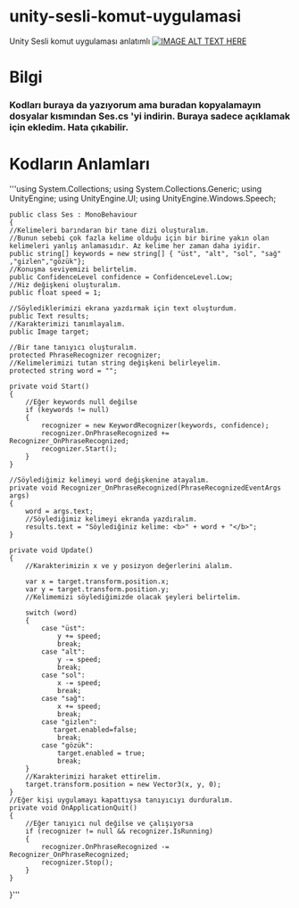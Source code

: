 # unity-sesli-komut-uygulamasi
Unity Sesli komut uygulaması anlatımlı
[![IMAGE ALT TEXT HERE](https://i.resimyukle.xyz/4CHzHG.jpg)](https://youtu.be/64JxEPpYjcY)

# Bilgi
### Kodları buraya da yazıyorum ama buradan kopyalamayın dosyalar kısmından Ses.cs 'yi indirin. Buraya sadece açıklamak için ekledim. Hata çıkabilir.

# Kodların Anlamları

   '''using System.Collections;
    using System.Collections.Generic;
    using UnityEngine;
    using UnityEngine.UI;
    using UnityEngine.Windows.Speech;
   
    public class Ses : MonoBehaviour
    {
    //Kelimeleri barındaran bir tane dizi oluşturalım.
    //Bunun sebebi çok fazla kelime olduğu için bir birine yakın olan kelimeleri yanlış anlamasıdır. Az kelime her zaman daha iyidir.
    public string[] keywords = new string[] { "üst", "alt", "sol", "sağ" ,"gizlen","gözük"}; 
    //Konuşma seviyemizi belirtelim.
    public ConfidenceLevel confidence = ConfidenceLevel.Low;
    //Hiz değişkeni oluşturalım.
    public float speed = 1;

    //Söylediklerimizi ekrana yazdırmak için text oluşturdum.
    public Text results;
    //Karakterimizi tanımlayalım.
    public Image target;

    //Bir tane tanıyıcı oluşturalım.
    protected PhraseRecognizer recognizer;
    //Kelimelerimizi tutan string değişkeni belirleyelim.
    protected string word = "";

    private void Start()
    {
        //Eğer keywords null değilse
        if (keywords != null) 
        {
            recognizer = new KeywordRecognizer(keywords, confidence);
            recognizer.OnPhraseRecognized += Recognizer_OnPhraseRecognized;
            recognizer.Start();
        }
    }

    //Söylediğimiz kelimeyi word değişkenine atayalım.
    private void Recognizer_OnPhraseRecognized(PhraseRecognizedEventArgs args)
    {
        word = args.text;
        //Söylediğimiz kelimeyi ekranda yazdıralım.
        results.text = "Söylediğiniz kelime: <b>" + word + "</b>";
    }

    private void Update()
    { 
        //Karakterimizin x ve y posizyon değerlerini alalım.

        var x = target.transform.position.x;
        var y = target.transform.position.y;
        //Kelimemizi söylediğimizde olacak şeyleri belirtelim.

        switch (word)
        {
            case "üst":
                y += speed;
                break;
            case "alt":
                y -= speed;
                break;
            case "sol":
                x -= speed;
                break;
            case "sağ":
                x += speed;
                break;
            case "gizlen":
               target.enabled=false;
                break;
            case "gözük":
                target.enabled = true;
                break;
        }
        //Karakterimizi haraket ettirelim.
        target.transform.position = new Vector3(x, y, 0);
    }
    //Eğer kişi uygulamayı kapattıysa tanıyıcıyı durduralım.
    private void OnApplicationQuit()
    {
        //Eğer tanıyıcı nul değilse ve çalışıyorsa
        if (recognizer != null && recognizer.IsRunning)
        {
            recognizer.OnPhraseRecognized -= Recognizer_OnPhraseRecognized;
            recognizer.Stop();
        }
    }
}'''

